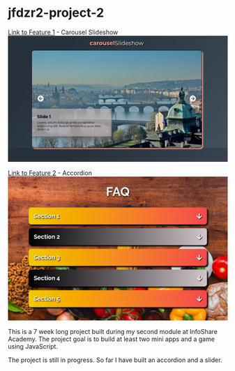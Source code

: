 

# jfdzr2-project-2

[Link to Feature 1](https://malgorzata-niemczyk.github.io/jfdzr2-project-2/Project-2/image_slider/index.html) - Carousel Slideshow
![](screenshots/img-slider.PNG)

[Link to Feature 2](https://malgorzata-niemczyk.github.io/jfdzr2-project-2/Project-2/accordion/index.html) - Accordion
![](screenshots/accordion.PNG)

This is a 7 week long project built during my second module at InfoShare Academy. The project goal is to build at least two mini apps and a game using JavaScript.

The project is still in progress. So far I have built an accordion and a slider.
